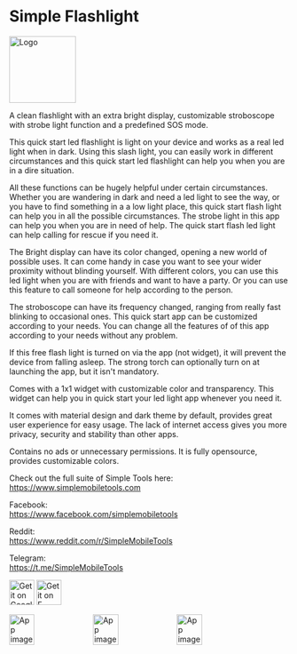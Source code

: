 # Simple Flashlight
<img alt="Logo" src="graphics/icon.png" width="120" />

A clean flashlight with an extra bright display, customizable stroboscope with strobe light function and a predefined SOS mode. 

This quick start led flashlight is light on your device and works as a real led light when in dark. Using this slash light, you can easily work in different circumstances and this quick start led flashlight can help you when you are in a dire situation.

All these functions can be hugely helpful under certain circumstances. Whether you are wandering in dark and need a led light to see the way, or you have to find something in a a low light place, this quick start flash light can help you in all the possible circumstances. The strobe light in this app can help you when you are in need of help. The quick start flash led light can help calling for rescue if you need it.

The Bright display can have its color changed, opening a new world of possible uses. It can come handy in case you want to see your wider proximity without blinding yourself. With different colors, you can use this led light when you are with friends and want to have a party. Or you can use this feature to call someone for help according to the person. 

The stroboscope can have its frequency changed, ranging from really fast blinking to occasional ones. This quick start app can be customized according to your needs. You can change all the features of of this app according to your needs without any problem.

If this free flash light is turned on via the app (not widget), it will prevent the device from falling asleep. The strong torch can optionally turn on at launching the app, but it isn't mandatory.

Comes with a 1x1 widget with customizable color and transparency. This widget can help you in quick start your led light app whenever you need it.

It comes with material design and dark theme by default, provides great user experience for easy usage. The lack of internet access gives you more privacy, security and stability than other apps.

Contains no ads or unnecessary permissions. It is fully opensource, provides customizable colors.

Check out the full suite of Simple Tools here:  
https://www.simplemobiletools.com

Facebook:  
https://www.facebook.com/simplemobiletools

Reddit:  
https://www.reddit.com/r/SimpleMobileTools

Telegram:  
https://t.me/SimpleMobileTools

<a href='https://play.google.com/store/apps/details?id=com.simplemobiletools.flashlight'><img src='https://simplemobiletools.com/images/button-google-play.svg' alt='Get it on Google Play' height=45/></a>
<a href='https://f-droid.org/packages/com.simplemobiletools.flashlight'><img src='https://simplemobiletools.com/images/button-f-droid.png' alt='Get it on F-Droid' height=45 ></a>

<div style="display:flex;">
<img alt="App image" src="fastlane/metadata/android/en-US/images/phoneScreenshots/1_en-US.jpeg" width="30%">
<img alt="App image" src="fastlane/metadata/android/en-US/images/phoneScreenshots/2_en-US.jpeg" width="30%">
<img alt="App image" src="fastlane/metadata/android/en-US/images/phoneScreenshots/3_en-US.jpeg" width="30%">
</div>
